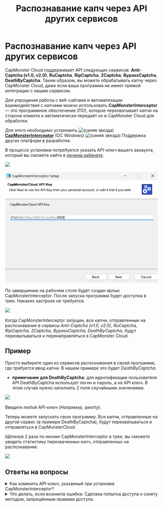 ﻿---
sidebar_position: 2
sidebar_label: Распознавание капч через API других сервисов
title: "Распознавание капч через API других сервисов"
description: "CapMonster Cloud поддерживает API сервисов - Anti-Captcha (v1.0, v2.0), RuCaptcha, RipCaptcha, 2Captcha, BypassCaptcha, DeathByCaptcha. Таким образом, вы можете разгадывать капчу через CapMonster Cloud, даже если в вашей программе нет интеграции с нашим сервисом."
---

# Распознавание капч через API других сервисов
CapMonster Cloud поддерживает API следующих сервисов: **Anti-Captcha (v1.0, v2.0)**, **RuCaptcha**, **RipCaptcha**, **2Captcha**, **BypassCaptcha**, **DeathByCaptcha**. Таким образом, вы можете обрабатывать капчу через CapMonster Cloud, даже если ваша программа не имеет прямой интеграции с нашим сервисом.

Для упрощения работы с веб-сайтами и автоматизации взаимодействия с капчами можно использовать **CapMonsterInterceptor** — это программное обеспечение (ПО), которое перехватывает капчи на стороне клиента и автоматически передаёт их в CapMonster Cloud для обработки.

Для этого необходимо установить ![(синяя звезда)](./images/external-services/Aspose.Words.99efaca6-356f-455c-b8b5-a03b46d29ad6.001.png) [**CapMonsterInterceptor**](https://static.zenno.services/ccl/interceptor.msi) (OC Windows)
![(синяя звезда)](./images/external-services/Aspose.Words.99efaca6-356f-455c-b8b5-a03b46d29ad6.002.png) Поддержка других платформ в разработке.

В процессе установки потребуется указать API-ключ вашего аккаунта, который вы сможете найти в [личном кабинете](https://capmonster.cloud/Dashboard).

![](./images/external-services/Aspose.Words.99efaca6-356f-455c-b8b5-a03b46d29ad6.003.png)

![](./images/external-services/Aspose.Words.99efaca6-356f-455c-b8b5-a03b46d29ad6.004.png) 

По завершению на рабочем столе будет создан ярлык CapMonsterInterceptor. После запуска программа будет доступна в трее. Никаких настроек не требуется.

![](./images/external-services/Aspose.Words.99efaca6-356f-455c-b8b5-a03b46d29ad6.005.png) 

Когда CapMonsterInterceptor запущен, все капчи, отправленные на распознавание в сервисы *Anti-Captcha (v1.0, v2.0), RuCaptcha, RipCaptcha, 2Captcha, BypassCaptcha, DeathByCaptcha*, будут перехватываться и перенаправляться в CapMonster Cloud.

## Пример
Просто выберите один из сервисов распознавания в своей программе, где требуется ввод капчи. В нашем примере это будет *DeathByCaptcha*.

- **примечание для DeathByCaptcha:** для идентификации пользователя API DeathByCaptcha использует логин и пароль, а не API ключ. В этом случае нужно заполнить 2 поля случайными значениями.

![](./images/external-services/Aspose.Words.99efaca6-356f-455c-b8b5-a03b46d29ad6.006.png) 

Введите любой API-ключ (*Например, qwerty*).

Теперь можете запускать свою программу. Все капчи, отправленные на другой сервис (в примере DeathByCaptcha), будут перехватываться и отправляться в CapMonsterCloud. 

Щёлкнув 2 раза по иконке CapMonsterInterceptor в трее, вы сможете увидеть статистику перехваченных капч, отправленных на распознавание.

![](./images/external-services/Aspose.Words.99efaca6-356f-455c-b8b5-a03b46d29ad6.007.png) 


## Ответы на вопросы

<details>
    <summary>Как изменить API-ключ, указанный при установке CapMonsterInterceptor?</summary>

Щелкните 2 раза по иконке CapMonsterInterceptor в трее. В окне программы найдите блок «Settings», замените ключ на новый и нажмите кнопку «Save».

![](./images/external-services/Aspose.Words.99efaca6-356f-455c-b8b5-a03b46d29ad6.009.png) 
</details>

<details>
    <summary>Что делать, если возникла ошибка: Сделана попытка доступа к сокету методом, запрещённым правами доступа.</summary>

![](./images/external-services/Aspose.Words.99efaca6-356f-455c-b8b5-a03b46d29ad6.010.png) 

Если при запуске возникнет ошибка, это означает, что 80 и\или 443 порт занят другим приложением.

Для исправления данной ошибки необходимо завершить процесс, который занимает данные порты.

Запускаем командную строку через меню пуск → поиск → cmd

![](./images/external-services/Aspose.Words.99efaca6-356f-455c-b8b5-a03b46d29ad6.011.png) 

Вводим команду netstat -a -o | findstr :443

Ключ ***-a*** указывает, что нас интересуют все активные подключения, ***-o*** — для каждого из них нужно отобразить *PID* (идентификатор процесса).
**findstr :443** покажет нам только тот процесс, который занимает нужный нам порт.

В правой колонке отобразится PID процесса, как на скриншоте.
Запомните его или запишите.

Открываем диспетчер задач, переходим во вкладку **Подробности**, находим процесс с нужным идентификатором и завершаем задачу.

![](./images/external-services/Aspose.Words.99efaca6-356f-455c-b8b5-a03b46d29ad6.012.png)

</details>
